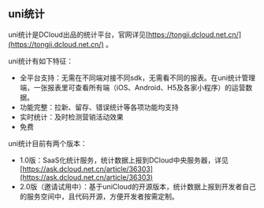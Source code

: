 ## uni统计

uni统计是DCloud出品的统计平台，官网详见[https://tongji.dcloud.net.cn/](https://tongji.dcloud.net.cn/) 。

uni统计有如下特征：
- 全平台支持：无需在不同端对接不同sdk，无需看不同的报表。在uni统计管理端，一张报表里可查看所有端（iOS、Android、H5及各家小程序）的运营数据。
- 功能完整：拉新、留存、错误统计等各项功能均支持
- 实时统计：及时检测营销活动效果
- 免费

uni统计目前有两个版本：
- 1.0版：SaaS化统计服务，统计数据上报到DCloud中央服务器，详见[https://ask.dcloud.net.cn/article/36303](https://ask.dcloud.net.cn/article/36303)
- 2.0版（邀请试用中）：基于uniCloud的开源版本，统计数据上报到开发者自己的服务空间中，且代码开源，方便开发者按需定制。